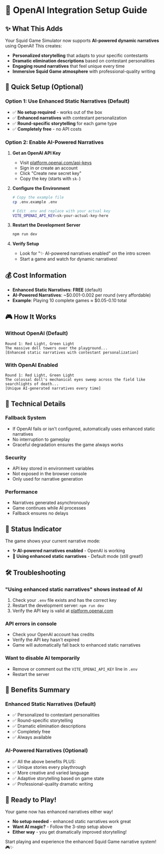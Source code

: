 # 🤖 OpenAI Integration Setup Guide

## ✨ What This Adds

Your Squid Game Simulator now supports **AI-powered dynamic narratives** using OpenAI! This creates:

- **Personalized storytelling** that adapts to your specific contestants
- **Dramatic elimination descriptions** based on contestant personalities
- **Engaging round narratives** that feel unique every time
- **Immersive Squid Game atmosphere** with professional-quality writing

## 🚀 Quick Setup (Optional)

### **Option 1: Use Enhanced Static Narratives (Default)**
- ✅ **No setup required** - works out of the box
- ✅ **Enhanced narratives** with contestant personalization
- ✅ **Round-specific storytelling** for each game type
- ✅ **Completely free** - no API costs

### **Option 2: Enable AI-Powered Narratives**

1. **Get an OpenAI API Key**
   - Visit [platform.openai.com/api-keys](https://platform.openai.com/api-keys)
   - Sign in or create an account
   - Click "Create new secret key"
   - Copy the key (starts with `sk-`)

2. **Configure the Environment**
   ```bash
   # Copy the example file
   cp .env.example .env
   
   # Edit .env and replace with your actual key
   VITE_OPENAI_API_KEY=sk-your-actual-key-here
   ```

3. **Restart the Development Server**
   ```bash
   npm run dev
   ```

4. **Verify Setup**
   - Look for "✨ AI-powered narratives enabled" on the intro screen
   - Start a game and watch for dynamic narratives!

## 💰 Cost Information

- **Enhanced Static Narratives**: **FREE** (default)
- **AI-Powered Narratives**: ~$0.001-0.002 per round (very affordable)
- **Example**: Playing 10 complete games ≈ $0.05-0.10 total

## 🎮 How It Works

### **Without OpenAI (Default)**
```
Round 1: Red Light, Green Light
The massive doll towers over the playground...
[Enhanced static narratives with contestant personalization]
```

### **With OpenAI Enabled**
```
Round 1: Red Light, Green Light
The colossal doll's mechanical eyes sweep across the field like searchlights of death...
[Unique AI-generated narratives every time]
```

## 🔧 Technical Details

### **Fallback System**
- If OpenAI fails or isn't configured, automatically uses enhanced static narratives
- No interruption to gameplay
- Graceful degradation ensures the game always works

### **Security**
- API key stored in environment variables
- Not exposed in the browser console
- Only used for narrative generation

### **Performance**
- Narratives generated asynchronously
- Game continues while AI processes
- Fallback ensures no delays

## 🎯 Status Indicator

The game shows your current narrative mode:

- **✨ AI-powered narratives enabled** - OpenAI is working
- **📄 Using enhanced static narratives** - Default mode (still great!)

## 🛠️ Troubleshooting

### **"Using enhanced static narratives" shows instead of AI**
1. Check your `.env` file exists and has the correct key
2. Restart the development server: `npm run dev`
3. Verify the API key is valid at [platform.openai.com](https://platform.openai.com)

### **API errors in console**
- Check your OpenAI account has credits
- Verify the API key hasn't expired
- Game will automatically fall back to enhanced static narratives

### **Want to disable AI temporarily**
- Remove or comment out the `VITE_OPENAI_API_KEY` line in `.env`
- Restart the server

## 🎉 Benefits Summary

### **Enhanced Static Narratives (Default)**
- ✅ Personalized to contestant personalities
- ✅ Round-specific storytelling
- ✅ Dramatic elimination descriptions
- ✅ Completely free
- ✅ Always available

### **AI-Powered Narratives (Optional)**
- ✅ All the above benefits PLUS:
- ✅ Unique stories every playthrough
- ✅ More creative and varied language
- ✅ Adaptive storytelling based on game state
- ✅ Professional-quality dramatic writing

## 🚀 Ready to Play!

Your game now has enhanced narratives either way! 

- **No setup needed** - enhanced static narratives work great
- **Want AI magic?** - Follow the 3-step setup above
- **Either way** - you get dramatically improved storytelling!

Start playing and experience the enhanced Squid Game narrative system! 🎮✨
